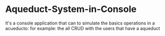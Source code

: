 # Aqueduct-System-in-Console
It's a console application that can to simulate the  basics operations in a acueducto: for example:
the all CRUD with the users that have a aqueduct
